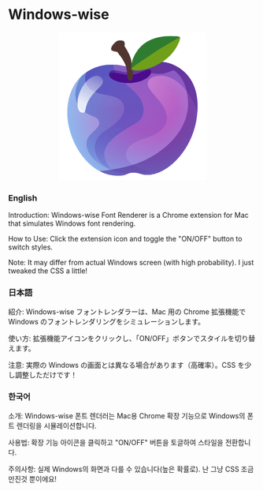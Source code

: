 # Windows-wise

<p align="center">
    <picture>
      <source media="(prefers-color-scheme: dark)" srcset="https://github.com/Sangun-Kang/from-windows-view/blob/main/icons/icon.png?raw=true">
      <img alt="romajip" src="https://github.com/Sangun-Kang/from-windows-view/blob/main/icons/icon.png?raw=true" width="300">
    </picture
</p>

### English

Introduction: Windows-wise Font Renderer is a Chrome extension for Mac that simulates Windows font rendering.

How to Use: Click the extension icon and toggle the "ON/OFF" button to switch styles.

Note: It may differ from actual Windows screen (with high probability). I just tweaked the CSS a little!

### 日本語

紹介: Windows-wise フォントレンダラーは、Mac 用の Chrome 拡張機能で Windows のフォントレンダリングをシミュレーションします。

使い方: 拡張機能アイコンをクリックし、「ON/OFF」ボタンでスタイルを切り替えます。

注意: 実際の Windows の画面とは異なる場合があります（高確率）。CSS を少し調整しただけです！

### 한국어

소개: Windows-wise 폰트 렌더러는 Mac용 Chrome 확장 기능으로 Windows의 폰트 렌더링을 시뮬레이션합니다.

사용법: 확장 기능 아이콘을 클릭하고 "ON/OFF" 버튼을 토글하여 스타일을 전환합니다.

주의사항: 실제 Windows의 화면과 다를 수 있습니다(높은 확률로). 난 그냥 CSS 조금 만진것 뿐이에요!
